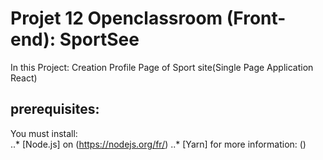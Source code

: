 # Projet 12 Openclassroom (Front-end): SportSee
In this Project: Creation Profile Page of Sport site(Single Page Application React)
## prerequisites:
You must install:  
..* [Node.js] on (https://nodejs.org/fr/)
..* [Yarn] for more information: ()
